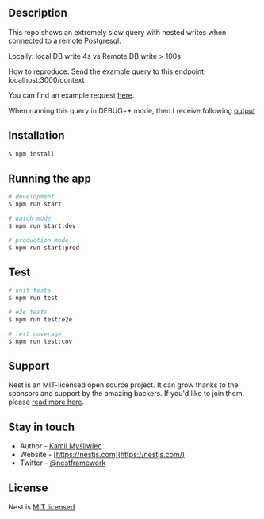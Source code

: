 
## Description

This repo shows an extremely slow query with nested writes when connected to a remote Postgresql.

Locally: local DB write 4s vs Remote DB write > 100s

How to reproduce:
Send the example query to this endpoint: localhost:3000/context

You can find an example request [here](https://gist.github.com/monapasan/adb95a22a8286b22897092934e81683e).

When running this query in DEBUG=* mode, then I receive following [output](https://gist.github.com/monapasan/fa101284270e5e2c522d75b635703872)

## Installation

```bash
$ npm install
```

## Running the app

```bash
# development
$ npm run start

# watch mode
$ npm run start:dev

# production mode
$ npm run start:prod
```

## Test

```bash
# unit tests
$ npm run test

# e2e tests
$ npm run test:e2e

# test coverage
$ npm run test:cov
```

## Support

Nest is an MIT-licensed open source project. It can grow thanks to the sponsors and support by the amazing backers. If you'd like to join them, please [read more here](https://docs.nestjs.com/support).

## Stay in touch

- Author - [Kamil Myśliwiec](https://kamilmysliwiec.com)
- Website - [https://nestjs.com](https://nestjs.com/)
- Twitter - [@nestframework](https://twitter.com/nestframework)

## License

Nest is [MIT licensed](LICENSE).

